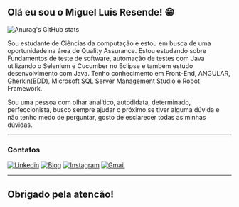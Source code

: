## Olá eu sou o Miguel Luis Resende! 😁

![Anurag's GitHub stats](https://github-readme-stats.vercel.app/api?username=Mlresende&show_icons=true&theme=radical)

Sou estudante de Ciências da computação e estou em busca de uma oportunidade na área de Quality Assurance. Estou estudando sobre Fundamentos de teste de software, automação de testes com Java utilizando o Selenium e Cucumber no Eclipse e também estudo desenvolvimento com Java.
Tenho conhecimento em Front-End, ANGULAR, Gherkin(BDD), Microsoft SQL Server Management Studio e Robot Framework.

Sou uma pessoa com olhar analítico, autodidata, determinado, perfeccionista, busco sempre ajudar o próximo se tiver alguma dúvida e não tenho medo de perguntar, gosto de esclarecer todas as minhas dúvidas.
<hr>

### Contatos
[![Linkedin](https://img.shields.io/badge/LinkedIn-0077B5?style=for-the-badge&logo=linkedin&logoColor=white)](https://www.linkedin.com/in/miguel-luis-resende/)
[![Blog](https://img.shields.io/badge/WhatsApp-25D366?style=for-the-badge&logo=whatsapp&logoColor=white)](https://wa.me/11964336648)
[![Instagram](https://img.shields.io/badge/Instagram-E4405F?style=for-the-badge&logo=instagram&logoColor=white)](https://www.instagram.com/ml.resende/)
[![Gmail](https://img.shields.io/badge/Gmail-D14836?style=for-the-badge&logo=gmail&logoColor=white)](mailto:miguelresende.emprego@gmail.com)
<hr>

## Obrigado pela atencão!
